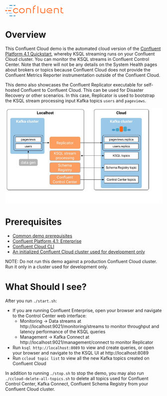 ![image](../images/confluent-logo-300-2.png)

# Overview

This Confluent Cloud demo is the automated cloud version of the [Confluent Platform 4.1 Quickstart](https://docs.confluent.io/current/quickstart.html), whereby KSQL streaming runs on your Confluent Cloud cluster. You can monitor the KSQL streams in Confluent Control Center. Note that there will not be any details on the System Health pages about brokers or topics because Confluent Cloud does not provide the Confluent Metrics Reporter instrumentation outside of the Confluent Cloud.

This demo also showcases the Confluent Replicator executable for self-hosted Confluent to Confluent Cloud. This can be used for Disaster Recovery or other scenarios. In this case, Replicator is used to bootstrap the KSQL stream processing input Kafka topics `users` and `pageviews`.

![image](docs/images/ccloud-demo-diagram.jpg)

# Prerequisites

* [Common demo prerequisites](https://github.com/confluentinc/quickstart-demos#prerequisites)
* [Confluent Platform 4.1: Enterprise](https://www.confluent.io/download/)
* [Confluent Cloud CLI](https://docs.confluent.io/current/cloud-quickstart.html#step-2-install-ccloud-cli)
* [An initialized Confluent Cloud cluster used for development only](https://confluent.cloud)

NOTE: Do not run this demo against a production Confluent Cloud cluster. Run it only in a cluster used for development only.

# What Should I see?

After you run `./start.sh`:

* If you are running Confluent Enterprise, open your browser and navigate to the Control Center web interface:
  *  Monitoring -> Data streams at http://localhost:9021/monitoring/streams to monitor throughput and latency performance of the KSQL queries
  *  Management -> Kafka Connect at http://localhost:9021/management/connect to monitor Replicator
* Run `ksql http://localhost:8089` to view and create queries, or open your browser and navigate to the KSQL UI at http://localhost:8089
* Run `ccloud topic list` to view all the new Kafka topics created on Confluent Cloud

In addition to running `./stop.sh` to stop the demo, you may also run `./ccloud-delete-all-topics.sh` to delete all topics used for Confluent Control Center, Kafka Connect, Confluent Schema Registry from your Confluent Cloud cluster.
